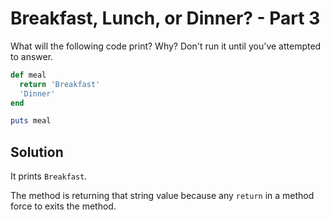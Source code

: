 # Breakfast, Lunch, or Dinner? - Part 3

What will the following code print? Why? Don't run it until you've attempted to answer.

```ruby
def meal
  return 'Breakfast'
  'Dinner'
end

puts meal
```

## Solution

It prints ```Breakfast```.

The method is returning that string value because any ```return``` in a method force to exits the method.
